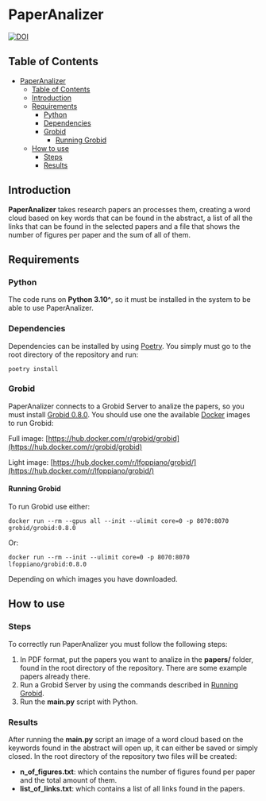 # PaperAnalizer
[![DOI](https://zenodo.org/badge/765249347.svg)](https://zenodo.org/doi/10.5281/zenodo.10778312)

## Table of Contents
- [PaperAnalizer](#paperanalizer)
  - [Table of Contents](#table-of-contents)
  - [Introduction](#introduction)
  - [Requirements](#requirements)
    - [Python](#python)
    - [Dependencies](#dependencies)
    - [Grobid](#grobid)
      - [Running Grobid](#running-grobid)
  - [How to use](#how-to-use)
    - [Steps](#steps)
    - [Results](#results)


## Introduction
**PaperAnalizer** takes research papers an processes them, creating a word cloud based on key words that can be found in the abstract, a list of all the links that can be found in the selected papers and a file that shows the number of figures per paper and the sum of all of them.
## Requirements
### Python
The code runs on **Python 3.10^**, so it must be installed in the system to be able to use PaperAnalizer.
### Dependencies
Dependencies can be installed by using [Poetry](https://python-poetry.org/). You simply must go to the root directory of the repository and run:

    poetry install


### Grobid
PaperAnalizer connects to a Grobid Server to analize the papers, so you must install [Grobid 0.8.0](https://grobid.readthedocs.io/en/latest/). You should use one the available [Docker](https://www.docker.com/) images to run Grobid:

Full image:
[https://hub.docker.com/r/grobid/grobid](https://hub.docker.com/r/grobid/grobid)

Light image:
[https://hub.docker.com/r/lfoppiano/grobid/](https://hub.docker.com/r/lfoppiano/grobid/)

#### Running Grobid
To run Grobid use either:

    docker run --rm --gpus all --init --ulimit core=0 -p 8070:8070 grobid/grobid:0.8.0

Or:

    docker run --rm --init --ulimit core=0 -p 8070:8070 lfoppiano/grobid:0.8.0

Depending on which images you have downloaded.

## How to use
### Steps
To correctly run PaperAnalizer you must follow the following steps:

1. In PDF format, put the papers you want to analize in the **papers/** folder, found in the root directory of the repository. There are some example papers already there.
2. Run a Grobid Server by using the commands described in [Running Grobid](#running-grobid).
3. Run the **main.py** script with Python.

### Results
After running the **main.py** script an image of a word cloud based on the keywords found in the abstract will open up, it can either be saved or simply closed. In the root directory of the repository two files will be created:
+ **n_of_figures.txt**: which contains the number of figures found per paper and the total amount of them.
+ **list_of_links.txt**: which contains a list of all links found in the papers.